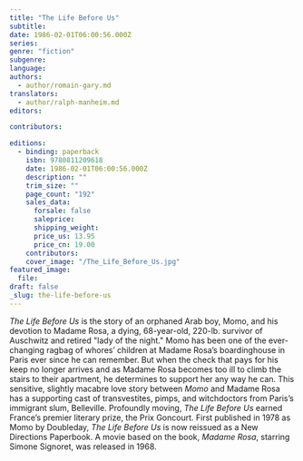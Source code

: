 ```yaml
---
title: "The Life Before Us"
subtitle:
date: 1986-02-01T06:00:56.000Z
series:
genre: "fiction"
subgenre:
language:
authors:
  - author/romain-gary.md
translators:
  - author/ralph-manheim.md
editors:

contributors:

editions:
  - binding: paperback
    isbn: 9780811209618
    date: 1986-02-01T06:00:56.000Z
    description: ""
    trim_size: ""
    page_count: "192"
    sales_data:
      forsale: false
      saleprice:
      shipping_weight:
      price_us: 13.95
      price_cn: 19.00
    contributors:
    cover_image: "/The_Life_Before_Us.jpg"
featured_image:
  file:
draft: false
_slug: the-life-before-us
---
```


_The Life Before Us_ is the story of an orphaned Arab boy, Momo, and his devotion to Madame Rosa, a dying, 68-year-old, 220-lb. survivor of Auschwitz and retired "lady of the night." Momo has been one of the ever-changing ragbag of whores’ children at Madame Rosa’s boardinghouse in Paris ever since he can remember. But when the check that pays for his keep no longer arrives and as Madame Rosa becomes too ill to climb the stairs to their apartment, he determines to support her any way he can. This sensitive, slightly macabre love story between _Momo_ and Madame Rosa has a supporting cast of transvestites, pimps, and witchdoctors from Paris’s immigrant slum, Belleville. Profoundly moving, _The Life Before Us_ earned France’s premier literary prize, the Prix Goncourt. First published in 1978 as Momo by Doubleday, _The Life Before Us_ is now reissued as a New Directions Paperbook. A movie based on the book, _Madame Rosa_, starring Simone Signoret, was released in 1968.

